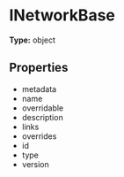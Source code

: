 # INetworkBase


**Type:** object

## Properties
* metadata
* name
* overridable
* description
* links
* overrides
* id
* type
* version
